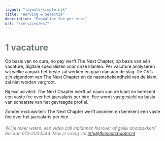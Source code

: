 ```yaml
---
layout: "layouts/simple.njk"
title: "Werving & Selectie"
description: "Eenmalige fee per hire"
url: "/services/ws/"
---
```


# <span style="color:#717C7D;">1 vacature

Op basis van no cure, no pay werft The Next Chapter, op basis van één vacature, digitale specialisten voor onze klanten. Per vacature analyseren wij welke aanpak het beste zal
werken en gaan dan aan de slag. De CV’s zijn eigendom van The Next Chapter en de naamsbekendheid van de klant zal niet worden vergroot.

Bij exclusiviteit: 
The Next Chapter werft uit naam van de klant en berekent een vaste fee over het jaarsalaris per hire. Fee wordt vastgesteld op basis van schaarste van het gevraagde
profiel.

Zonder exclusiviteit:
The Next Chapter werft anoniem en berekent een vaste fee over het jaarsalaris per hire.

###### <span style="color: #717C7D"> Wil je meer weten, een video call inplannen hierover of gelijk doorpakken? Bel dan 073-2004544. Mail je vraag via <a href="mailto:info@digitaltribes.nl">info@thenextchapter.nl</a></span>
